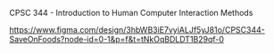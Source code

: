 CPSC 344 - Introduction to Human Computer Interaction Methods

https://www.figma.com/design/3hbWB3iE7vyiALJf5yJ81o/CPSC344-SaveOnFoods?node-id=0-1&p=f&t=tNkOqBDLDT1B29qf-0

